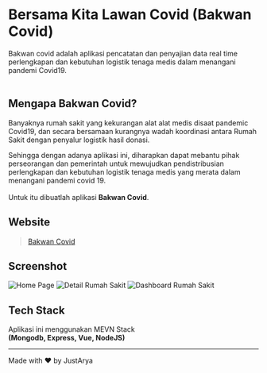 # Bersama Kita Lawan Covid (**Bakwan Covid**) <br>
Bakwan covid adalah aplikasi pencatatan dan penyajian data real time perlengkapan dan kebutuhan logistik tenaga medis dalam menangani pandemi Covid19.
<br><br>

## Mengapa Bakwan Covid?
Banyaknya rumah sakit yang kekurangan alat alat medis disaat pandemic Covid19, dan secara bersamaan kurangnya wadah koordinasi antara Rumah Sakit dengan penyalur logistik hasil donasi.

Sehingga dengan adanya aplikasi ini, diharapkan dapat mebantu pihak perseorangan dan pemerintah untuk mewujudkan pendistribusian perlengkapan dan kebutuhan logistik tenaga medis yang merata dalam menangani pandemi covid 19.
<br><br>
Untuk itu dibuatlah aplikasi **Bakwan Covid**.

## Website
> [Bakwan Covid](https://bakwan.justarya.com/)

## Screenshot
![Home Page](https://i.ibb.co/W6gjxz9/screely-1586685729687.png "Home Page")
![Detail Rumah Sakit](https://i.ibb.co/0csXYK6/screely-1586685793635.png "Detail Rumah Sakit")
![Dashboard Rumah Sakit](https://i.ibb.co/zJtKgJx/screely-1586685875892.png "Dashboard Rumah Sakit")

## Tech Stack
Aplikasi ini menggunakan MEVN Stack<br>
**(Mongodb, Express, Vue, NodeJS)**


---
Made with ❤️ by JustArya
